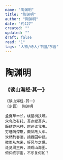 ```yaml
---
name: "陶渊明"
title: "陶渊明"
author: "陶渊明"
date: "约427"
created: ""
updated: ""
draft: false
read: "1"
tags: "人物/诗人/中国/东晋"
---
```


# 陶渊明

### 《读山海经·其一》

```
《读山海经·其一》
〔东晋〕 陶渊明

孟夏草木长，绕屋树扶疏。
众鸟欣有托，吾亦爱吾庐。
既耕亦已种，时还读我书。
穷巷隔深辙，颇回故人车。
欢然酌春酒，摘我园中蔬。
微雨从东来，好风与之俱。
泛览周王传，流观山海图。
俯仰终宇宙，不乐复何如？
```
